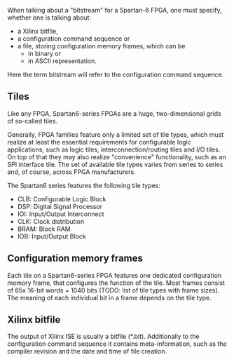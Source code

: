 When talking about a "bitstream" for a Spartan-6 FPGA,
one must specify, whether one is talking about:
* a Xilinx bitfile,
* a configuration command sequence or
* a file, storing configuration memory frames, which can be
  * in binary or
  * in ASCII representation.

Here the term bitstream will refer to the configuration command sequence.

## Tiles

Like any FPGA,
Spartan6-series FPGAs are a huge, two-dimensional grids of so-called tiles.

Generally, FPGA families feature only a limited set of tile types,
which must realize at least the essential requirements for configurable logic applications,
such as logic tiles, interconnection/routing tiles and I/O tiles.
On top of that they may also realize
"convenience" functionality,
such as an SPI interface tile.
The set of available tile types varies from series to series
and, of course, across FPGA manufacturers.

The Spartan6 series features the following tile types:
* CLB: Configurable Logic Block
* DSP: Digital Signal Processor
* IOI: Input/Output Interconnect
* CLK: Clock distribution
* BRAM: Block RAM
* IOB: Input/Output Block

## Configuration memory frames

Each tile on a Spartan6-series FPGA features
one dedicated configuration memory frame,
that configures the function of the tile.
Most frames consist of 65x 16-bit words = 1040 bits (TODO: list of tile types with frame sizes).
The meaning of each individual bit in a frame
depends on the tile type.

## Xilinx bitfile

The output of Xilinx ISE is usually a bitfile (*.bit).
Additionally to the configuration command sequence
it contains meta-information,
such as  the compiler revision
and the date and time of file creation.
